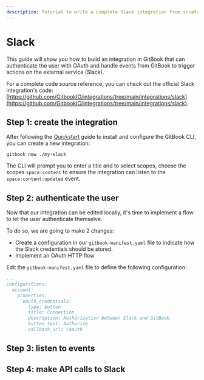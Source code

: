 ```yaml
---
description: Tutorial to write a complete Slack integration from scratch.
---
```


# Slack

This guide will show you how to build an integration in GitBook that can authenticate the user with OAuth and handle events from GitBook to trigger actions on the external service (Slack).

For a complete code source reference, you can check out the official Slack integration's code: [https://github.com/GitbookIO/integrations/tree/main/integrations/slack](https://github.com/GitbookIO/integrations/tree/main/integrations/slack).

## Step 1: create the integration

After following the [Quickstart](../../quickstart.md) guide to install and configure the GitBook CLI, you can create a new integration:

```
gitbook new ./my-slack
```

The CLI will prompt you to enter a title and to select scopes, choose the scopes `space:content` to ensure the integration can listen to the `space:content:updated` event.

## Step 2: authenticate the user

Now that our integration can be edited locally, it's time to implement a flow to let the user authenticate themselve.

To do so, we are going to make 2 changes:

* Create a configuration in our `gitbook-manifest.yaml` file to indicate how the Slack credentials should be stored.
* Implement an OAuth HTTP flow

Edit the `gitbook-manifest.yaml` file to define the following configuration:

```yaml
...
configurations:
  account:
    properties:
      oauth_credentials:
        type: button
        title: Connection
        description: Authorization between Slack and GitBook.
        button_text: Authorize
        callback_url: /oauth
```

## Step 3: listen to events

## Step 4: make API calls to Slack
